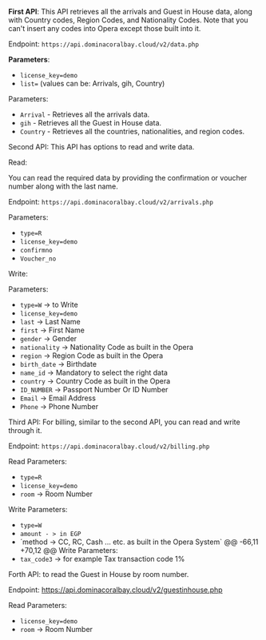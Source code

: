 **First API**: This API retrieves all the arrivals and Guest in House data, along with Country codes, Region Codes, and Nationality Codes. Note that you can't insert any codes into Opera except those built into it.

Endpoint:
`https://api.dominacoralbay.cloud/v2/data.php`

**Parameters**:
- `license_key=demo`
- `list=` (values can be: Arrivals, gih, Country)

Parameters:
- `Arrival` - Retrieves all the arrivals data.
- `gih` - Retrieves all the Guest in House data.
- `Country` - Retrieves all the countries, nationalities, and region codes.

Second API: This API has options to read and write data.

Read:

You can read the required data by providing the confirmation or voucher number along with the last name.

Endpoint:
`https://api.dominacoralbay.cloud/v2/arrivals.php`

Parameters:
- `type=R`
- `license_key=demo`
- `confirmno`
- `Voucher_no`

Write:

Parameters:
- `type=W` -> to Write
- `license_key=demo`
- `last` -> Last Name
- `first` -> First Name
- `gender` -> Gender
- `nationality` -> Nationality Code as built in the Opera
- `region` -> Region Code as built in the Opera
- `birth_date` -> Birthdate
- `name_id` -> Mandatory to select the right data
- `country` -> Country Code as built in the Opera
- `ID_NUMBER` -> Passport Number Or ID Number
- `Email` -> Email Address
- `Phone` -> Phone Number

Third API: For billing, similar to the second API, you can read and write through it.

Endpoint:
`https://api.dominacoralbay.cloud/v2/billing.php`

Read Parameters:
- `type=R`
- `license_key=demo`
- `room` -> Room Number

Write Parameters:
- `type=W`
- `amount - > in EGP`
-  ´method -> CC, RC, Cash ... etc. as built in the Opera System`
	@@ -66,11 +70,12 @@ Write Parameters:
- `tax_code3` -> for example Tax transaction code 1%


Forth API: to read the Guest in House by room number.

Endpoint:
https://api.dominacoralbay.cloud/v2/guestinhouse.php

Read Parameters:
- `license_key=demo`
- `room` -> Room Number
